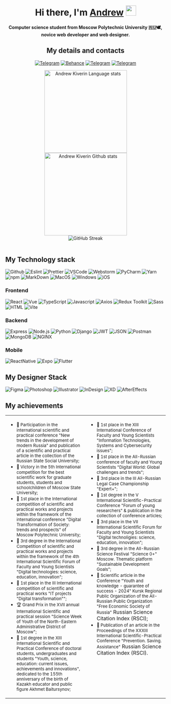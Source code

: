<h1 align="center">Hi there, I'm <a href="https://kiver.net/" target="_blank">Andrew</a> 
<img src="https://github.com/blackcater/blackcater/raw/main/images/Hi.gif" height="32"/></h1>
<h4 align="center">Computer science student from Moscow Polytechnic University 🇷🇺🕊️,<br>novice web developer and web designer.</h3>
<div>
	<div>
		<h2 align="center">My details and contacts</h2>
		<div align="center">
			<a href="https://kiver.net/" target="_blank"><img src="https://ziadoua.github.io/m3-Markdown-Badges/badges/MyPortfolio/myportfolio1.svg" alt="Telegram"/></a>
			<a href="https://www.behance.net/kiverin03fb9c" target="_blank"><img src="https://ziadoua.github.io/m3-Markdown-Badges/badges/Behance/behance1.svg" alt="Behance" /></a>
			<a href="https://t.me/andkiv" target="_blank"><img src="https://ziadoua.github.io/m3-Markdown-Badges/badges/Telegram/telegram1.svg" alt="Telegram"/></a>
			<a href="mailto:kiverin03@yandex.ru"><img src="https://ziadoua.github.io/m3-Markdown-Badges/badges/Mail/mail1.svg" alt="Telegram"/></a>
		</div>
		<p align="center">
		</p>
		<div align="center"> 
			<img height=259 src="https://github-readme-stats.vercel.app/api/top-langs/?username=akiverin&layout=compact&langs_count=12&hide_border=true&role=owner,collaborator&theme=default#gh-light-mode-only" alt="Andrew Kiverin Language stats" />
			<img height=259 src="https://github-readme-stats.vercel.app/api?username=akiverin&show_icons=true&line_height=28&hide_border=true&card_width=347&include_all_commits=true&role=owner,collaborator&show=reviews,discussions_answered&rank_icon=percentile&exclude_repo=github-readme-stats&theme=default#gh-light-mode-only" alt="Andrew Kiverin Github stats" />
		</div>
		<div align="center">
			<img src="http://github-readme-streak-stats.herokuapp.com?user=akiverin&theme=transparent&hide_border=true&border_radius=8" alt="GitHub Streak" />
		</div>
		<br />
	</div>
	<div>
		<h2>My Technology stack</h2>
		<img alt="Github" src="https://ziadoua.github.io/m3-Markdown-Badges/badges/Github/github3.svg" />
		<img alt="Eslint" src="https://ziadoua.github.io/m3-Markdown-Badges/badges/ESLint/eslint3.svg" />
		<img alt="Prettier" src="https://ziadoua.github.io/m3-Markdown-Badges/badges/Prettier/prettier2.svg" />
		<img alt="VSCode" src="https://ziadoua.github.io/m3-Markdown-Badges/badges/VisualStudioCode/visualstudiocode3.svg">
		<img alt="Webstorm" src="https://ziadoua.github.io/m3-Markdown-Badges/badges/Webstorm/webstorm3.svg">
		<img alt="PyCharm" src="https://ziadoua.github.io/m3-Markdown-Badges/badges/PyCharm/pycharm3.svg">
		<img alt="Yarn" src="https://ziadoua.github.io/m3-Markdown-Badges/badges/Yarn/yarn3.svg">
		<img alt="npm" src="https://ziadoua.github.io/m3-Markdown-Badges/badges/npm/npm2.svg" />
	 	<img alt="MarkDown" src="https://ziadoua.github.io/m3-Markdown-Badges/badges/Markdown/markdown3.svg">
		<img alt="MacOS" src="https://ziadoua.github.io/m3-Markdown-Badges/badges/macOS/macos2.svg" />
		<img alt="Windows" src="https://ziadoua.github.io/m3-Markdown-Badges/badges/Windows/windows2.svg" />
		<img alt="iOS" src="https://ziadoua.github.io/m3-Markdown-Badges/badges/iOS/ios2.svg" />
		<h3>Frontend</h3>
		<img alt="React" src="https://ziadoua.github.io/m3-Markdown-Badges/badges/React/react3.svg" />
		<img alt="Vue" src="https://ziadoua.github.io/m3-Markdown-Badges/badges/Vue/vue3.svg" />
		<img alt="TypeScript" src="https://ziadoua.github.io/m3-Markdown-Badges/badges/TypeScript/typescript3.svg" />
		<img alt="Javascript" src="https://ziadoua.github.io/m3-Markdown-Badges/badges/Javascript/javascript3.svg">
		<img alt="Axios" src="https://ziadoua.github.io/m3-Markdown-Badges/badges/Axios/axios2.svg">
		<img alt="Redux Toolkit" src="https://ziadoua.github.io/m3-Markdown-Badges/badges/Redux/redux3.svg" />
		<img alt="Sass" src="https://ziadoua.github.io/m3-Markdown-Badges/badges/Sass/sass3.svg">
		<img alt="HTML" src="https://ziadoua.github.io/m3-Markdown-Badges/badges/HTML/html3.svg">
		<img alt="Vite" src="https://ziadoua.github.io/m3-Markdown-Badges/badges/ViteJS/vitejs3.svg" />
		<h3>Backend</h3>
		<img alt="Express" src="https://ziadoua.github.io/m3-Markdown-Badges/badges/Express/express3.svg" />
		<img alt="Node.js" src="https://ziadoua.github.io/m3-Markdown-Badges/badges/NodeJS/nodejs3.svg" />
		<img alt="Python" src="https://ziadoua.github.io/m3-Markdown-Badges/badges/Python/python3.svg">
		<img alt="Django" src="https://ziadoua.github.io/m3-Markdown-Badges/badges/Django/django3.svg">
		<img alt="JWT" src="https://ziadoua.github.io/m3-Markdown-Badges/badges/JWT/jwt3.svg" />
		<img alt="JSON" src="https://ziadoua.github.io/m3-Markdown-Badges/badges/JSON/json3.svg" />
		<img alt="Postman" src="https://ziadoua.github.io/m3-Markdown-Badges/badges/Postman/postman3.svg" />
		<img alt="MongoDB" src="https://ziadoua.github.io/m3-Markdown-Badges/badges/MongoDB/mongodb3.svg">
		<img alt="NGINX" src="https://ziadoua.github.io/m3-Markdown-Badges/badges/NGINX/nginx2.svg" />
		<h3>Mobile</h3>
		<img alt="ReactNative" src="https://ziadoua.github.io/m3-Markdown-Badges/badges/ReactNative/reactnative3.svg" />
		<img alt="Expo" src="https://ziadoua.github.io/m3-Markdown-Badges/badges/Expo/expo3.svg" />
		<img alt="Flutter" src="https://ziadoua.github.io/m3-Markdown-Badges/badges/Flutter/flutter3.svg" />
		<br />
	  <h2>My Designer Stack</h2>
		<img alt="Figma" src="https://ziadoua.github.io/m3-Markdown-Badges/badges/Figma/figma3.svg" />
		<img alt="Photoshop" src="https://ziadoua.github.io/m3-Markdown-Badges/badges/Photoshop/photoshop3.svg" />
		<img alt="Illustrator" src="https://ziadoua.github.io/m3-Markdown-Badges/badges/Illustrator/illustrator3.svg" />
		<img alt="InDesign" src="https://ziadoua.github.io/m3-Markdown-Badges/badges/InDesign/indesign3.svg" />
		<img alt="XD" src="https://ziadoua.github.io/m3-Markdown-Badges/badges/XD/xd3.svg" />
		<img alt="AfterEffects" src="https://ziadoua.github.io/m3-Markdown-Badges/badges/AfterEffects/aftereffects3.svg" />
	</div>
	<div>
		<h2>My achievements</h2>
		<table>
			<tr>
				<td width="50%" valign="top">
					<ul>
						<li><small>🏅 Participation in the international scientific and practical conference "New trends in the development of modern Russia" and publication of a scientific and practical article in the collection of the Russian State Social University;</small></li>
						<li><small>🥇 Victory in the 5th International competition for the best scientific work for graduate students, students and schoolchildren of Moscow State University;</small></li>
						<li><small>🥇 1st place in the International competition of scientific and practical works and projects within the framework of the international conference "Digital Transformation of Society: trends and prospects" of Moscow Polytechnic University;</small></li>
						<li><small>🥉 3rd degree in the International Competition of scientific and practical works and projects within the framework of the 4th International Scientific Forum of Faculty and Young Scientists "Digital technologies: science, education, innovation";</small></li>
						<li><small>🥇 1st place in the III International competition of scientific and practical works "IT projects "Digital transformation"";</small></li>
						<li><small>🏆 Grand Prix in the XVII annual International Scientific and practical session "Science Week of Youth of the North-Eastern Administrative District of Moscow";</small></li>
						<li><small>🥇 1st degree in the XIII International Scientific and Practical Conference of doctoral students, undergraduates and students "Youth, science, education: current issues, achievements and innovations", dedicated to the 155th anniversary of the birth of Kazakh educator and public figure Akhmet Baitursynov;</small></li>
					</ul>
				</td>
				<td width="50%" valign="top">
					<ul>
						<li><small>🥇 1st place in the XIII International Conference of Faculty and Young Scientists "Information Technologies, Systems and Cybersecurity issues";</small></li>
						<li><small>🥇 1st place in the All-Russian conference of faculty and Young Scientists "Digital World: Global challenges and trends";</small></li>
						<li><small>🥉 3rd place in the III All-Russian Legal Case Championship "Expert+";</small></li>
						<li><small>🥇 1st degree in the V International Scientific-Practical Conference "Forum of young researchers" & publication in the collection of conference articles;</small></li>
						<li><small>🥉 3rd place in the VII International Scientific Forum for Faculty and Young Scientists "Digital technoligies: science, education, innovation";</small></li>
						<li><small>🥉 3rd degree in the All-Russian Science Festival "Science 0+" Moscow. Thematic platform "Sustainable Development Goals";</small></li>
						<li><small>📃 Scientific article in the Conference "Youth and knowledge - guarantee of success - 2024" Kursk Regional Public Organization of the All-Russian Public Organization "Free Economic Society of Russia"</small> Russian Science Citation Index (RSCI);</li>
						<li><small>📃 Publication of an article in the Proceedings of the XXXIII International Scientific-Practical Conference "Prevention. Saving. Assistance"</small> Russian Science Citation Index (RSCI).</li>
					</ul>
				</td>
			</tr>
		</table>
	</div>
</div>
